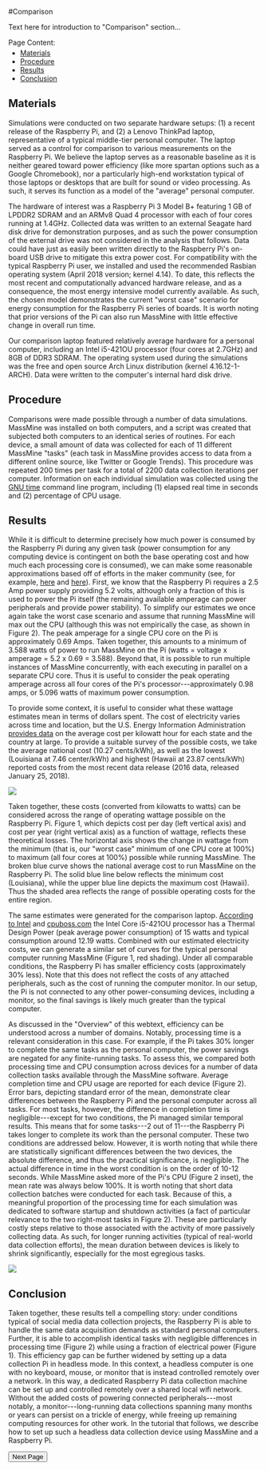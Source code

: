 #Comparison

Text here for introduction to "Comparison" section...

<p style="margin-bottom:-10px;">Page Content:</p>
<ul class="toc">
  <li><a href="#materials">Materials</a></li>
  <li><a href="#procedure">Procedure</a></li>
  <li><a href="#results">Results</a></li>
  <li><a href="#conclusion">Conclusion</a></li>
</ul>


## Materials

Simulations were conducted on two separate hardware setups: (1) a recent release of the Raspberry Pi, and (2) a Lenovo ThinkPad laptop, representative of a typical middle-tier personal computer. The laptop served as a control for comparison to various measurements on the Raspberry Pi. We believe the laptop serves as a reasonable baseline as it is neither geared toward power efficiency (like more spartan options such as a Google Chromebook), nor a particularly high-end workstation typical of those laptops or desktops that are built for sound or video processing. As such, it serves its function as a model of the "average" personal computer.

The hardware of interest was a Raspberry Pi 3 Model B+ featuring 1 GB of LPDDR2 SDRAM and an ARMv8 Quad 4 processor with each of four cores running at 1.4GHz. Collected data was written to an external Seagate hard disk drive for demonstration purposes, and as such the power consumption of the external drive was not considered in the analysis that follows. Data could have just as easily been written directly to the Raspberry Pi's on-board USB drive to mitigate this extra power cost. For compatibility with the typical Raspberry Pi user, we installed and used the recommended Rasbian operating system (April 2018 version; kernel 4.14). To date, this reflects the most recent and computationally advanced hardware release, and as a consequence, the most energy intensive model currently available. As such, the chosen model demonstrates the current "worst case" scenario for energy consumption for the Raspberry Pi series of boards. It is worth noting that prior versions of the Pi can also run MassMine with little effective change in overall run time.

Our comparison laptop featured relatively average hardware for a personal computer, including an Intel i5-421OU processor (four cores at 2.7GHz) and 8GB of DDR3 SDRAM. The operating system used during the simulations was the free and open source Arch Linux distribution (kernel 4.16.12-1-ARCH). Data were written to the computer's internal hard disk drive.

## Procedure

Comparisons were made possible through a number of data simulations. MassMine was installed on both computers, and a script was created that subjected both computers to an identical series of routines. For each device, a small amount of data was collected for each of 11 different MassMine "tasks" (each task in MassMine provides access to data from a different online source, like Twitter or Google Trends). This procedure was repeated 200 times per task for a total of 2200 data collection iterations per computer. Information on each individual simulation was collected using the [GNU time](https://www.gnu.org/software/time/) command line program, including (1) elapsed real time in seconds and (2) percentage of CPU usage.

## Results

While it is difficult to determine precisely how much power is consumed by the Raspberry Pi during any given task (power consumption for any computing device is contingent on both the base operating cost and how much each processing core is consumed), we can make some reasonable approximations based off of efforts in the maker community (see, for example,  [here](http://raspi.tv/2018/how-much-power-does-raspberry-pi-3b-use-power-measurements) and [here](https://www.pidramble.com/wiki/benchmarks/power-consumption)). First, we know that the Raspberry Pi requires a 2.5 Amp power supply providing 5.2 volts, although only a fraction of this is used to power the Pi itself (the remaining available amperage can power peripherals and provide power stability). To simplify our estimates we once again take the worst case scenario and assume that running MassMine will max out the CPU (although this was not empirically the case, as shown in Figure 2). The peak amperage for a single CPU core on the Pi is approximately 0.69 Amps. Taken together, this amounts to a minimum of 3.588 watts of power to run MassMine on the Pi (watts = voltage x amperage = 5.2 x 0.69 = 3.588). Beyond that, it is possible to run multiple instances of MassMine concurrently, with each executing in parallel on a separate CPU core. Thus it is useful to consider the peak operating amperage across all four cores of the Pi's processor---approximately 0.98 amps, or 5.096 watts of maximum power consumption.

To provide some context, it is useful to consider what these wattage estimates mean in terms of dollars spent. The cost of electricity varies across time and location, but the U.S. Energy Information Administration [provides data](https://www.eia.gov/electricity/state/) on the average cost per kilowatt hour for each state and the country at large. To provide a suitable survey of the possible costs, we take the average national cost (10.27 cents/kWh), as well as the lowest (Louisiana at 7.46 center/kWh) and highest (Hawaii at 23.87 cents/kWh) reported costs from the most recent data release (2016 data, released January 25, 2018).

![](./images/figure-2.png)

Taken together, these costs (converted from kilowatts to watts) can be considered across the range of operating wattage possible on the Raspberry Pi. Figure 1, which depicts cost per day (left vertical axis) and cost per year (right vertical axis) as a function of wattage, reflects these theoretical losses. The horizontal axis shows the change in wattage from the minimum (that is, our "worst case" minimum of one CPU core at 100%) to maximum (all four cores at 100%) possible while running MassMine. The broken blue curve shows the national average cost to run MassMine on the Raspberry Pi. The solid blue line below reflects the minimum cost (Louisiana), while the upper blue line depicts the maximum cost (Hawaii). Thus the shaded area reflects the range of possible operating costs for the entire region.

The same estimates were generated for the comparison laptop. [According to Intel](https://ark.intel.com/products/81016/Intel-Core-i5-4210U-Processor-3M-Cache-up-to-2_70-GHz) and [cpuboss.com](http://cpuboss.com/cpu/Intel-Core-i5-4210U) the Intel Core i5-421OU processor has a Thermal Design Power (peak average power consumption) of 15 watts and typical consumption around 12.19 watts. Combined with our estimated electricity costs, we can generate a similar set of curves for the typical personal computer running MassMine (Figure 1, red shading). Under all comparable conditions, the Raspberry Pi has smaller efficiency costs (approximately 30% less). Note that this does not reflect the costs of any attached peripherals, such as the cost of running the computer monitor. In our setup, the Pi is not connected to any other power-consuming devices, including a monitor, so the final savings is likely much greater than the typical computer.

As discussed in the "Overview" of this webtext, efficiency can be understood across a number of domains. Notably, processing time is a relevant consideration in this case. For example, if the Pi takes 30% longer to complete the same tasks as the personal computer, the power savings are negated for any finite-running tasks. To assess this, we compared both processing time and CPU consumption across devices for a number of data collection tasks available through the MassMine software. Average completion time and CPU usage are reported for each device (Figure 2). Error bars, depicting standard error of the mean, demonstrate clear differences between the Raspberry Pi and the personal computer across all tasks. For most tasks, however, the difference in completion time is negligible---except for two conditions, the Pi managed similar temporal results. This means that for some tasks---2 out of 11---the Raspberry Pi takes longer to complete its work than the personal computer. These two conditions are addressed below. However, it is worth noting that while there are statistically significant differences between the two devices, the absolute difference, and thus the practical significance, is negligible. The actual difference in time in the worst condition is on the order of 10-12 seconds. While MassMine asked more of the Pi's CPU (Figure 2 inset), the mean rate was always below 100%. It is worth noting that short data collection batches were conducted for each task. Because of this, a meaningful proportion of the processing time for each simulation was dedicated to software startup and shutdown activities (a fact of particular relevance to the two right-most tasks in Figure 2). These are particularly costly steps relative to those associated with the activity of more passively collecting data. As such, for longer running activities (typical of real-world data collection efforts), the mean duration between devices is likely to shrink significantly, especially for the most egregious tasks. 

![](./images/figure-2.png)

## Conclusion
Taken together, these results tell a compelling story: under conditions typical of social media data collection projects, the Raspberry Pi is able to handle the same data acquisition demands as standard personal computers. Further, it is able to accomplish identical tasks with negligible differences in processing time (Figure 2) while using a fraction of electrical power (Figure 1). This efficiency gap can be further widened by setting up a data collection Pi in headless mode. In this context, a headless computer is one with no keyboard, mouse, or monitor that is instead controlled remotely over a network. In this way, a dedicated Raspberry Pi data collection machine can be set up and controlled remotely over a shared local wifi network. Without the added costs of powering connected peripherals---most notably, a monitor---long-running data collections spanning many months or years can persist on a trickle of energy, while freeing up remaining computing resources for other work. In the tutorial that follows, we describe how to set up such a headless data collection device using MassMine and a Raspberry Pi. 

<a href="raspberry_pi_server.html"><button type="button">Next Page</button></a>
